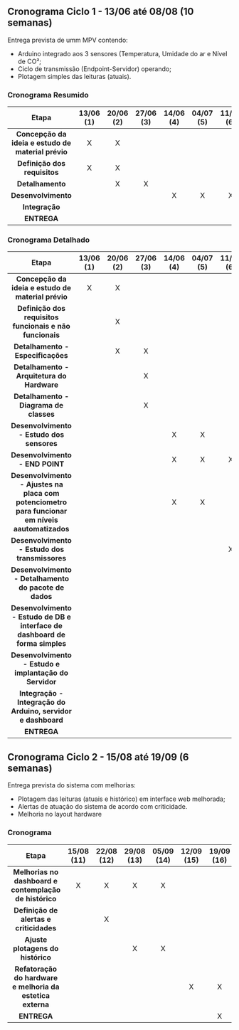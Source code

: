## Cronograma Ciclo 1 - 13/06 até 08/08 (10 semanas)

Entrega prevista de umm MPV contendo:
- Arduino integrado aos 3 sensores (Temperatura, Umidade do ar e Nível de CO²;
- Ciclo de transmissão (Endpoint-Servidor) operando;
- Plotagem simples das leituras (atuais). 

### Cronograma Resumido 

| Etapa | **13/06 (1)** | **20/06 (2)** | **27/06 (3)** | **14/06 (4)** | **04/07 (5)** | **11/07 (6)** | **18/07 (7)** | **25/07 (8)** | **01/08 (9)** | **08/08 (10)** |
|:--------------------------------------------------:|:-:|:-:|:-:|:-:|:-:|:-:|:-:|:-:|:-:|:-:|
|**Concepção da ideia e estudo de material prévio**   | X | X |   |   |   |   |    |    |    |    | 
|**Definição dos requisitos**                         | X | X |   |   |   |   |    |    |    |    | 
|**Detalhamento**                                     |   | X | X |   |   |   |    |    |    |    | 
|**Desenvolvimento**                                  |   |   |   | X | X | X | X  | X  |  X  |    | 
|**Integração**                                       |   |   |   |   |   |   |   |  X | X   | X   | 
|**ENTREGA**                                          |   |   |   |   |   |   |    |    |    |  X | 

### Cronograma Detalhado
| Etapa| **13/06 (1)** | **20/06 (2)** | **27/06 (3)** | **14/06 (4)** | **04/07 (5)**| **11/07 (6)** | **18/07 (7)** | **25/07 (8)** | **01/08 (9)** | **08/08 (10)** |
|:--------------------------------------------------:|:-:|:-:|:-:|:-:|:-:|:-:|:-:|:-:|:-:|:-:|
|**Concepção da ideia e estudo de material prévio**                                               | X | X |   |   |   |   |    |    |    |     | 
|**Definição dos requisitos funcionais e não funcionais**                                         |   | X |   |   |   |   |    |    |    |     | 
|**Detalhamento - Especificações**                                                                |   | X | X |   |   |   |    |    |    |    | 
|**Detalhamento - Arquitetura do Hardware**                                                       |   |   | X |   |   |   |    |    |    |    | 
|**Detalhamento - Diagrama de classes**                                                           |   |   | X |   |   |   |    |    |    |    | 
|**Desenvolvimento - Estudo dos sensores**                                                        |   |   |   | X | X |   |    |    |    |    | 
|**Desenvolvimento - END POINT**                                                                  |   |   |   | X | X | X | X  |    |    |    | 
|**Desenvolvimento - Ajustes na placa com potenciometro para funcionar em níveis aautomatizados** |   |   |   | X | X |   |    |    |    |    | 
|**Desenvolvimento - Estudo dos transmissores**                                                   |   |   |   |   |   | X |  X |    |    |    | 
|**Desenvolvimento - Detalhamento do pacote de dados**                                            |   |   |   |   |   |   | X  |    |    |    | 
|**Desenvolvimento - Estudo de DB e interface de dashboard de forma simples**                     |   |   |   |   |   |   | X  |  X  |    |    | 
|**Desenvolvimento - Estudo e implantação do Servidor**                                           |   |   |   |   |   |   |  X |  X | X  |    | 
|**Integração - Integração do Arduino, servidor e dashboard**                                     |   |   |   |   |   |   |    |  X |  X |  X  | 
|**ENTREGA**                                                                                      |   |   |   |   |   |   |    |    |    |  X  | 




## Cronograma Ciclo 2 - 15/08 até 19/09 (6 semanas)

Entrega prevista do sistema com melhorias:
- Plotagem das leituras (atuais e histórico) em interface web melhorada;
- Alertas de atuação do sistema de acordo com criticidade. 
- Melhoria no layout hardware

### Cronograma  

| Etapa | **15/08 (11)** | **22/08 (12)** | **29/08 (13)** | **05/09 (14)** | **12/09 (15)** | **19/09 (16)** | 
|:---------------------------------------------:|:--:|:-:|:-:|:-:|:-:|:-:|
|**Melhorias no dashboard e contemplação de histórico**    | X | X | X | X |   |    |     
|**Definição de alertas e criticidades**                   |   | X |   |   |   |    |  
|**Ajuste plotagens do histórico**                         |   |   | X | X |   |    |  
|**Refatoração do hardware e melhoria da estetica externa**|   |   |   |   | X |  X |  
|**ENTREGA**                                               |   |   |   |   |   |  X | 




